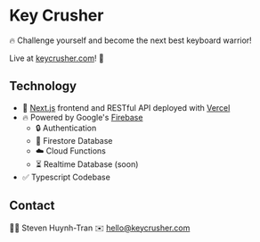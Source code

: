 # Key Crusher

🔥 Challenge yourself and become the next best keyboard warrior!

Live at [keycrusher.com](https://keycrusher.com)! 🚀

## Technology

- 🚀 [Next.js](https://nextjs.org/) frontend and RESTful API deployed with [Vercel](https://vercel.com/home)
- 🔥 Powered by Google's [Firebase](https://firebase.google.com/)
  - 🔒 Authentication
  - 📒 Firestore Database
  - ☁️ Cloud Functions
  - ⏳ Realtime Database (soon)
- ✅ Typescript Codebase

## Contact

👨‍💻 Steven Huynh-Tran
✉️ hello@keycrusher.com
